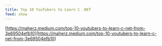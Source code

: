 ```yaml
---
title: Top 10 YouTubers to Learn C .NET
feed: show
---
```


[https://maherz.medium.com/top-10-youtubers-to-learn-c-net-from-3e69504efb10](https://maherz.medium.com/top-10-youtubers-to-learn-c-net-from-3e69504efb10)
